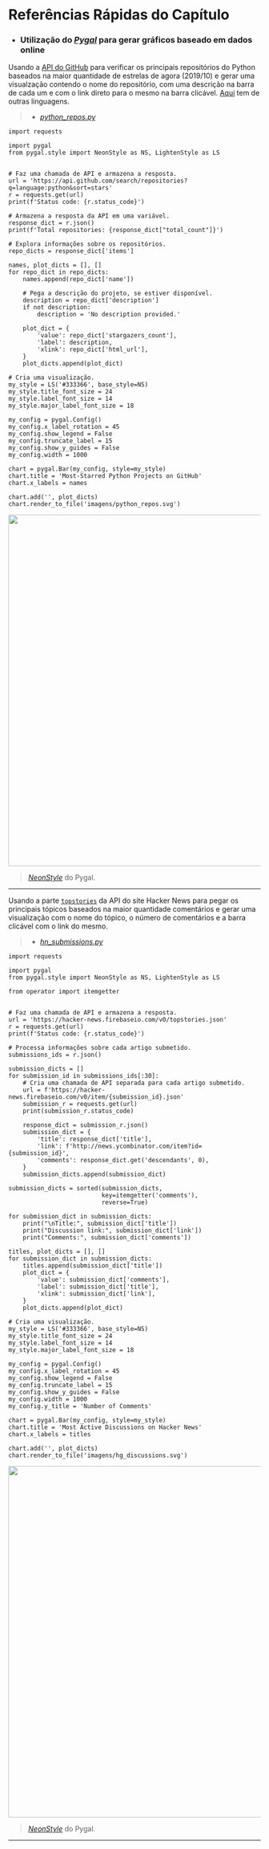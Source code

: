 # Referências Rápidas do Capítulo

- ### Utilização do [_Pygal_](pygal.org) para gerar gráficos baseado em dados online
Usando a [API do GitHub](https://developer.github.com/v3/) para verificar os principais repositórios do Python baseados na maior quantidade
de estrelas de agora (2019/10) e gerar uma visualzação contendo o nome do repositório, com uma descrição na barra de cada um e com o link
direto para o mesmo na barra clicável. [Aqui](https://github.com/willy-r/curso-intensivo-python/tree/master/capitulo_17/exercicios/imagens) tem de outras linguagens.
>- [_python_repos.py_](https://github.com/willy-r/curso-intensivo-python/blob/master/capitulo_17/exercicios/language_repos.py)

```
import requests

import pygal
from pygal.style import NeonStyle as NS, LightenStyle as LS


# Faz uma chamada de API e armazena a resposta.
url = 'https://api.github.com/search/repositories?q=language:python&sort=stars'
r = requests.get(url)
print(f'Status code: {r.status_code}')

# Armazena a resposta da API em uma variável.
response_dict = r.json()
print(f'Total repositories: {response_dict["total_count"]}')

# Explora informações sobre os repositórios.
repo_dicts = response_dict['items']

names, plot_dicts = [], []
for repo_dict in repo_dicts:
    names.append(repo_dict['name'])

    # Pega a descrição do projeto, se estiver disponível.
    description = repo_dict['description']
    if not description:
        description = 'No description provided.'

    plot_dict = {
        'value': repo_dict['stargazers_count'],
        'label': description,
        'xlink': repo_dict['html_url'],
    }
    plot_dicts.append(plot_dict)

# Cria uma visualização.
my_style = LS('#333366', base_style=NS)
my_style.title_font_size = 24
my_style.label_font_size = 14
my_style.major_label_font_size = 18

my_config = pygal.Config()
my_config.x_label_rotation = 45
my_config.show_legend = False
my_config.truncate_label = 15
my_config.show_y_guides = False
my_config.width = 1000

chart = pygal.Bar(my_config, style=my_style)
chart.title = 'Most-Starred Python Projects on GitHub'
chart.x_labels = names

chart.add('', plot_dicts)
chart.render_to_file('imagens/python_repos.svg')
```

<img src='https://user-images.githubusercontent.com/47596121/66003909-c180cf00-e47d-11e9-8c3a-1a18a63eb844.png' heigth='830' width='700'>

> [_NeonStyle_](http://pygal.org/en/stable/documentation/builtin_styles.html#neon) do Pygal.

---

Usando a parte [`topstories`](https://hacker-news.firebaseio.com/v0/topstories.json) da API do site Hacker News para pegar os principais
tópicos baseados na maior quantidade comentários e gerar uma visualização com o nome do tópico, o número de comentários e a barra clicável com o link do mesmo.
>- [_hn_submissions.py_](https://github.com/willy-r/curso-intensivo-python/blob/master/capitulo_17/exercicios/hn_submissions.py)

```
import requests

import pygal
from pygal.style import NeonStyle as NS, LightenStyle as LS

from operator import itemgetter


# Faz uma chamada de API e armazena a resposta.
url = 'https://hacker-news.firebaseio.com/v0/topstories.json'
r = requests.get(url)
print(f'Status code: {r.status_code}')

# Processa informações sobre cada artigo submetido.
submissions_ids = r.json()

submission_dicts = []
for submission_id in submissions_ids[:30]:
    # Cria uma chamada de API separada para cada artigo submetido.
    url = f'https://hacker-news.firebaseio.com/v0/item/{submission_id}.json'
    submission_r = requests.get(url)
    print(submission_r.status_code)
    
    response_dict = submission_r.json()
    submission_dict = {
        'title': response_dict['title'],
        'link': f'http://news.ycombinator.com/item?id={submission_id}',
        'comments': response_dict.get('descendants', 0),
    }
    submission_dicts.append(submission_dict)

submission_dicts = sorted(submission_dicts, 
                          key=itemgetter('comments'),
                          reverse=True)

for submission_dict in submission_dicts:
    print("\nTitle:", submission_dict['title'])
    print("Discussion link:", submission_dict['link'])
    print("Comments:", submission_dict['comments'])

titles, plot_dicts = [], []
for submission_dict in submission_dicts:
    titles.append(submission_dict['title'])
    plot_dict = {
        'value': submission_dict['comments'],
        'label': submission_dict['title'],
        'xlink': submission_dict['link'],
    }
    plot_dicts.append(plot_dict)

# Cria uma visualização.
my_style = LS('#333366', base_style=NS)
my_style.title_font_size = 24
my_style.label_font_size = 14
my_style.major_label_font_size = 18

my_config = pygal.Config()
my_config.x_label_rotation = 45
my_config.show_legend = False
my_config.truncate_label = 15
my_config.show_y_guides = False
my_config.width = 1000
my_config.y_title = 'Number of Comments'

chart = pygal.Bar(my_config, style=my_style)
chart.title = 'Most Active Discussions on Hacker News'
chart.x_labels = titles

chart.add('', plot_dicts)
chart.render_to_file('imagens/hg_discussions.svg')
```

<img src='https://user-images.githubusercontent.com/47596121/66004679-c0e93800-e47f-11e9-8348-6941872c226d.png' heigth='830' width='700'>

> [_NeonStyle_](http://pygal.org/en/stable/documentation/builtin_styles.html#neon) do Pygal.

---
